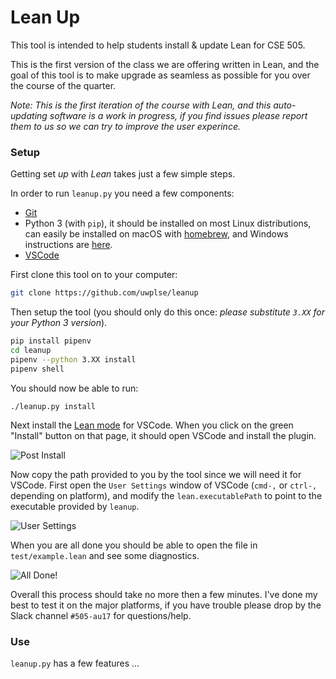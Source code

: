 # Lean Up

This tool is intended to help students install & update Lean for CSE 505.

This is the first version of the class we are offering written in Lean,
and the goal of this tool is to make upgrade as seamless as possible for
you over the course of the quarter.

_Note: This is the first iteration of the course with Lean, and this auto-updating software is
a work in progress, if you find issues please report them to us so we can try to improve the
user experince._

### Setup
Getting set _up_ with _Lean_ takes just a few simple steps.

In order to run `leanup.py` you need a few components:

- [Git](https://git-scm.com/)
- Python 3 (with `pip`), it should be installed on most Linux distributions,
  can easily be installed on macOS with [homebrew](https://brew.sh/), and Windows instructions
  are [here](docs/windows_setup.md).
- [VSCode](https://code.visualstudio.com/)

First clone this tool on to your computer:
```bash
git clone https://github.com/uwplse/leanup
```

Then setup the tool (you should only do this once: *please substitute `3.XX` for your Python 3 version*).

```bash
pip install pipenv
cd leanup
pipenv --python 3.XX install
pipenv shell
```

You should now be able to run:

```
./leanup.py install
```

Next install the [Lean
mode](https://marketplace.visualstudio.com/items?itemName=jroesch.lean) for
VSCode.  When you click on the green "Install" button on that page, it
should open VSCode and install the plugin.

![Post Install](/images/post_install.png)

Now copy the path provided to you by the tool since we will need it for VSCode.
First open the `User Settings` window of VSCode (`cmd-,` or `ctrl-,` depending on platform),
and modify the `lean.executablePath` to point to the executable provided by `leanup`.

![User Settings](/images/settings.png)

When you are all done you should be able to open the file in `test/example.lean` and see some diagnostics.

![All Done!](/images/all_done.png)

Overall this process should take no more then a few minutes. I've done my best to test it on the major
platforms, if you have trouble please drop by the Slack channel `#505-au17` for questions/help.

### Use

`leanup.py` has a few features ...
